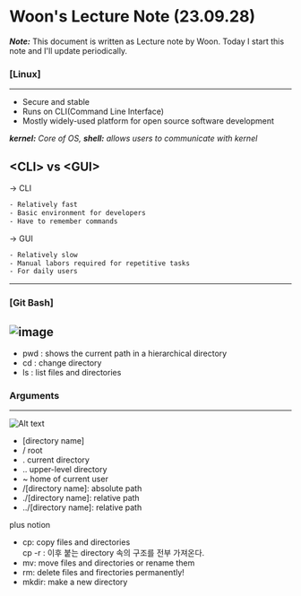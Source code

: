 # Woon's Lecture Note (23.09.28)
***Note:*** This document is written as Lecture note by Woon. Today I start this note and I'll update periodically.  

### [Linux]
---
- Secure and stable
- Runs on CLI(Command Line Interface)
- Mostly widely-used platform for open source software development

***kernel:** Core of OS, **shell:** allows users to communicate with kernel*

<**CLI**> vs <**GUI**>
---

-> CLI  
```sh
- Relatively fast
- Basic environment for developers
- Have to remember commands
```
-> GUI  
```sh
- Relatively slow
- Manual labors required for repetitive tasks
- For daily users
```
---
### [Git Bash]
![image](https://velog.velcdn.com/images/maxine45/post/aced4cd4-0543-410e-ad3e-801c67d15cd7/image.jpg)  
---
- pwd : shows the current path in a hierarchical directory
- cd : change directory
- ls : list files and directories  
### Arguments
---  
![Alt text](image-1.png)  
- [directory name]
- / root
- . current directory
- .. upper-level directory
- ~ home of current user
- /[directory name]: absolute path
- ./[directory name]: relative path
- ../[directory name]: relative path

plus notion
- cp: copy files and directories  
cp -r : 이후 붙는 directory 속의 구조를 전부 가져온다.  
- mv: move files and directories or rename them
- rm: delete files and firectories permanently!
- mkdir: make a new directory
